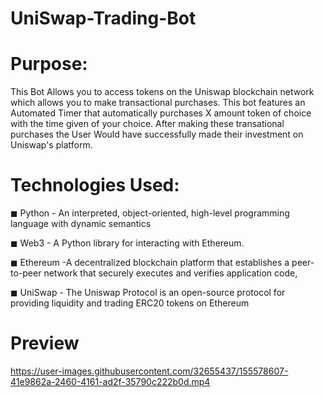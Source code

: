 # UniSwap-Trading-Bot


# Purpose:

This Bot Allows you to access tokens on the Uniswap blockchain network which allows you to make transactional purchases. This bot features an Automated Timer that automatically purchases X amount token of choice with the time given of your choice. After making these transational purchases the User Would have successfully made their investment on Uniswap's platform.

# Technologies Used:

◼ Python - An interpreted, object-oriented, high-level programming language with dynamic semantics

◼ Web3 - A Python library for interacting with Ethereum.

◼ Ethereum -A decentralized blockchain platform that establishes a peer-to-peer network that securely executes and verifies application code,

◼ UniSwap - The Uniswap Protocol is an open-source protocol for providing liquidity and trading ERC20 tokens on Ethereum


# Preview

https://user-images.githubusercontent.com/32655437/155578607-41e9862a-2460-4161-ad2f-35790c222b0d.mp4



